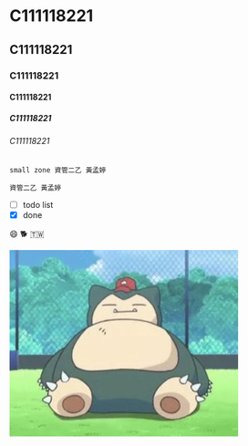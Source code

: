 # C111118221
## C111118221
### C111118221
#### C111118221
##### C111118221
###### C111118221

`small zone
資管二乙 黃孟婷
`

```big zone
資管二乙 黃孟婷
```

- [ ] todo list
- [X] done

:smile:
:dog2:
:taiwan:

![卡比獸](卡比獸.jpg)
